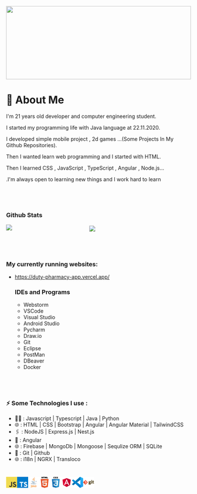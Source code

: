 
<img align="center" width="100%" height="200px" src="https://steamuserimages-a.akamaihd.net/ugc/90473762276794014/D62EEEC2C9AD9E4CBA7A6F01B568CA8C847D8BDA/" />

# 🌱 About Me

  I'm 21 years old developer and computer engineering student.
  
  I started my programming life with Java language at 22.11.2020.
  
  I developed simple mobile project , 2d games ...(Some Projects In My Github Repositories).
  
  Then I wanted learn web programming and I started with HTML.
  
  Then I learned CSS , JavaScript , TypeScript , Angular , Node.js...
  
  .I'm always open to learning new things and I work hard to learn
#   
 
<br />
   
### Github Stats
   
  <img align="left" width="45%" height="auto" src="https://github-readme-stats.vercel.app/api/top-langs?username=AlperenErgul&show_icons=true&locale=en&layout=compact&theme=react&line_height=40" />
   
   <img align="center" width="50%" height="auto" src="https://github-readme-stats-sigma-five.vercel.app/api?username=AlperenErgul&show_icons=true&include_all_commits=true&count_private=true&theme=react&line_height=40" />

  #
  <br />
 
 ### My currently running websites:
 
 - https://duty-pharmacy-app.vercel.app/
   
   
  
   ### IDEs and Programs
   
   - Webstorm
   - VSCode
   - Visual Studio
   - Android Studio
   - Pycharm
   - Draw.io
   - Git
   - Eclipse
   - PostMan
   - DBeaver
   - Docker
   
  
 #
 <br />
 
### ⚡ Some Technologies I use  :
- 🧑‍💻 : Javascript | Typescript | Java | Python
- 🌐 : HTML | CSS | Bootstrap | Angular | Angular Material | TailwindCSS
- 🖇️ : NodeJS | Express.js | Nest.js
- 📱 : Angular
- 🌐 : Firebase | MongoDb | Mongoose | Sequlize ORM | SQLite
- 💽 : Git | Github 
- 🌐 : i18n | NGRX | Transloco


#

 <img align="left" alt="JavaScript" width="30px" src="https://raw.githubusercontent.com/github/explore/80688e429a7d4ef2fca1e82350fe8e3517d3494d/topics/javascript/javascript.png" />
 
 <img align="left" alt="HTML" width="30px" src="https://raw.githubusercontent.com/github/explore/80688e429a7d4ef2fca1e82350fe8e3517d3494d/topics/typescript/typescript.png"/>
  
 
<img align="left" alt="HTML" width="30px" src="https://raw.githubusercontent.com/github/explore/80688e429a7d4ef2fca1e82350fe8e3517d3494d/topics/java/java.png"/>
 

<img align="left" alt="HTML" width="30px" src="https://raw.githubusercontent.com/github/explore/80688e429a7d4ef2fca1e82350fe8e3517d3494d/topics/html/html.png"/>

<img align="left" alt="CSS3" width="30px" src="https://raw.githubusercontent.com/github/explore/80688e429a7d4ef2fca1e82350fe8e3517d3494d/topics/css/css.png" />
 
<img align="left" alt="JavaScript" width="30px" src="https://raw.githubusercontent.com/github/explore/80688e429a7d4ef2fca1e82350fe8e3517d3494d/topics/angular/angular.png" />


   
   
  
 
 <img align="left" alt="JavaScript" width="30px" src="https://raw.githubusercontent.com/github/explore/80688e429a7d4ef2fca1e82350fe8e3517d3494d/topics/visual-studio-code/visual-studio-code.png" />

  <img align="left" alt="Git" width="30px" src="https://raw.githubusercontent.com/github/explore/80688e429a7d4ef2fca1e82350fe8e3517d3494d/topics/git/git.png" />
